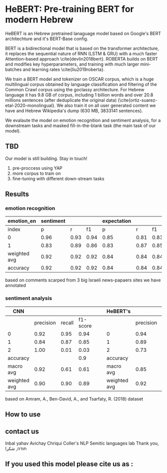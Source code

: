 # HeBERT: Pre-training BERT for modern Hebrew
HeBERT is an Hebrew pretrained lanaguage model based on Google's BERT architechture and it's BERT-Base config. 

BERT is a bidirectional model that is based on the transformer architecture, it replaces the sequential nature of RNN (LSTM & GRU) with a much faster Attention-based approach \cite{devlin2018bert}. ROBERTA builds on BERT and modifies key hyperparameters, and training with much larger mini-batches and learning rates \cite{liu2019roberta}. 

We train a BERT model and tokenizer on OSCAR corpus, which is a huge multilingual corpus obtained by language classification and filtering of the Common Crawl corpus using the goclassy architecture. For Hebrew language it has 9.8 GB of corpus, including 1 billion words and over 20.8 millions sentences (after deduplicate the original data) (\cite{ortiz-suarez-etal-2020-monolingual}. We also train it on all user generated content we have and Hebrew Wikipedia's dump (630 MB, 3833141 sentences).

We evalaute the model on emotion recognition and sentiment analysis, for a downstream tasks and masked fill-in-the-blank task (the main task of our model).

## TBD
Our model is still building. Stay in touch!
1. pre-proccess using YAP
2. more corpus to train on
3. fine-tuning with different down-stream tasks

## Results
### emotion recognition 
| emotion_en   | sentiment |      |      | expectation |      |      | happy |      |      | trust |      |      | fear |      |      | surprise |      |      | sadness |      |      | disgust |      |      | anger |      |      |
|--------------|-----------|------|------|-------------|------|------|-------|------|------|-------|------|------|------|------|------|----------|------|------|---------|------|------|---------|------|------|-------|------|------|
| index        | p         | r    | f1   | p           | r    | f1   | p     | r    | f1   | p     | r    | f1   | p    | r    | f1   | p        | r    | f1   | p       | r    | f1   | p       | r    | f1   | p     | r    | f1   |
| 0            | 0.96      | 0.93 | 0.94 | 0.85        | 0.81 | 0.83 | 0.98  | 0.98 | 0.98 | 0.96  | 0.99 | 0.97 | 0.77 | 0.84 | 0.81 | 0.84     | 0.89 | 0.86 | 0.71    | 0.70 | 0.70 | 0.73    | 0.79 | 0.76 | 0.88  | 0.88 | 0.88 |
| 1            | 0.83      | 0.89 | 0.86 | 0.83        | 0.87 | 0.85 | 0.89  | 0.87 | 0.88 | 0.88  | 0.70 | 0.78 | 0.84 | 0.77 | 0.80 | 0.47     | 0.37 | 0.41 | 0.83    | 0.84 | 0.84 | 0.97    | 0.95 | 0.96 | 0.97  | 0.97 | 0.97 |
| weighted avg | 0.92      | 0.92 | 0.92 | 0.84        | 0.84 | 0.84 | 0.97  | 0.97 | 0.97 | 0.95  | 0.95 | 0.95 | 0.81 | 0.80 | 0.80 | 0.76     | 0.78 | 0.77 | 0.79    | 0.79 | 0.79 | 0.93    | 0.93 | 0.93 | 0.95  | 0.95 | 0.95 |
| accuracy     | 0.92      | 0.92 | 0.92 | 0.84        | 0.84 | 0.84 | 0.97  | 0.97 | 0.97 | 0.95  | 0.95 | 0.95 | 0.80 | 0.80 | 0.80 | 0.78     | 0.78 | 0.78 | 0.79    | 0.79 | 0.79 | 0.93    | 0.93 | 0.93 | 0.95  | 0.95 | 0.95 |


based on comments scarped from 3 big Israeli news-papaers sites we have annotated

### sentiment analysis
| CNN          |           |        |          |   |   | HeBERT's     |           |        |          |   |
|--------------|-----------|--------|----------|---|---|--------------|-----------|--------|----------|---|
|              | precision | recall | f1-score |   |   |              | precision | recall | f1-score |   |
| 0            | 0.92      | 0.95   | 0.94     |   |   | 0            | 0.94      |   0.95 | 0.95     |   |
| 1            | 0.84      | 0.87   | 0.85     |   |   | 1            | 0.89      | 0.88   | 0.89     |   |
| 2            | 1.00      | 0.01   | 0.03     |   |   | 2            | 0.73      | 0.56   | 0.63     |   |
| accuracy     |           |        | 0.9      |   |   | accuracy     |           |        | 0.92     |   |
| macro avg    | 0.92      | 0.61   | 0.61     |   |   | macro avg    | 0.85      | 0.80   | 0.82     |   |
| weighted avg | 0.90      | 0.90   | 0.89     |   |   | weighted avg | 0.92      | 0.92   | 0.92     |   |

based on Amram, A., Ben-David, A., and Tsarfaty, R. (2018) dataset

## How to use

## contact us
Inbal yahav 
Avichay Chriqui
Coller's NLP Semitic languages lab
Thank you, תודה, شكرا

## If you used this model please cite us as :
